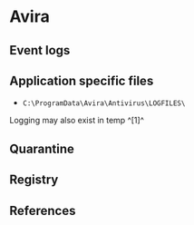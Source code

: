 # Avira

## Event logs

## Application specific files

* `C:\ProgramData\Avira\Antivirus\LOGFILES\`

Logging may also exist in temp ^[1]^

## Quarantine

## Registry

## References
[^1]: [Where does Avira store its log files?](https://www.reddit.com/r/techsupport/comments/89xhq7/where_does_avira_store_its_log_files/)